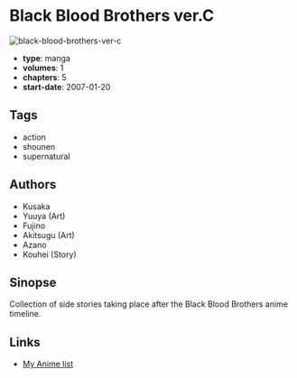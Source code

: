 # Black Blood Brothers ver.C

![black-blood-brothers-ver-c](https://cdn.myanimelist.net/images/manga/3/4838.jpg)

-   **type**: manga
-   **volumes**: 1
-   **chapters**: 5
-   **start-date**: 2007-01-20

## Tags

-   action
-   shounen
-   supernatural

## Authors

-   Kusaka
-   Yuuya (Art)
-   Fujino
-   Akitsugu (Art)
-   Azano
-   Kouhei (Story)

## Sinopse

Collection of side stories taking place after the Black Blood Brothers anime timeline.

## Links

-   [My Anime list](https://myanimelist.net/manga/4174/Black_Blood_Brothers_verC)
